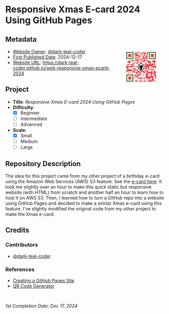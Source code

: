 # Responsive Xmas E-card 2024 Using GitHub Pages

## Metadata

<img src="./images/qrcode-red-body-red-in-eyes.png" alt="QR code" width="20%" height="20%" align="right" style="margin:0px 5%; padding: 5px;">

- <ins>Website Owner</ins>: [@dark-teal-coder](github.com/dark-teal-coder)
- <ins>First Published Date</ins>: 2024-12-17
- <ins>Website URL</ins>: https://dark-teal-coder.github.io/web-responsive-xmas-ecard-2024

## Project

- **Title**: *Responsive Xmas E-card 2024 Using GitHub Pages*
- **Difficulty**:
  - [x] Beginner
  - [ ] Intermediate
  - [ ] Advanced
- **Scale**:
  - [x] Small
  - [ ] Medium
  - [ ] Large

## Repository Description

The idea for this project came from my other project of a birthday e-card using the Amazon Web Services (AWS) S3 feature. See the [e-card here](http://larissa-birthday-2024.s3-website-us-east-1.amazonaws.com). It took me slightly over an hour to make this quick static but responsive website (with HTML) from scratch and another half an hour to learn how to host it on AWS S3. Then, I learned how to turn a GitHub repo into a website using GitHub Pages and decided to make a similar Xmas e-card using this feature. I've slightly modified the original code from my other project to make the Xmas e-card.

## Credits 

### Contributors

- [@dark-teal-coder](github.com/dark-teal-coder)

### References 

- [Creating a GitHub Pages Site](https://docs.github.com/en/pages/getting-started-with-github-pages/creating-a-github-pages-site)
- [QR Code Generator](https://me-qr.com/)

&nbsp;

*1st Completion Date: Dec 17, 2024*&emsp;
